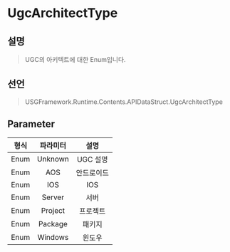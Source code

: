 # UgcArchitectType

## 설명
> UGC의 아키텍트에 대한 Enum입니다.
## 선언
> USGFramework.Runtime.Contents.APIDataStruct.UgcArchitectType
## Parameter
| **형식** |    **파라미터**     |    **설명**    |
|:------:|:---------------:|:------------:|
|  Enum  |     Unknown     |    UGC 설명    |
|  Enum  |       AOS       |    안드로이드     |
|  Enum  |       IOS       |     IOS      |
|  Enum  |     Server      |      서버      |
|  Enum  |     Project     |     프로젝트     |
|  Enum  |     Package     |     패키지      |
|  Enum  |     Windows     |     윈도우      |